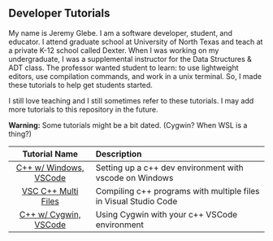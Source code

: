 ## Developer Tutorials
My name is Jeremy Glebe. I am a software developer, student, and educator. I attend graduate school at University of North Texas and teach at a private K-12 school called Dexter.
When I was working on my undergraduate, I was a supplemental instructor for the Data Structures & ADT class. The professor wanted student to learn: to use lightweight editors, use compilation commands, and work in a unix terminal. So, I made these tutorials to help get students started.

I still love teaching and I still sometimes refer to these tutorials. I may add more tutorials to this repository in the future.

**Warning:** Some tutorials might be a bit dated. (Cygwin? When WSL is a thing?)

|    Tutorial Name     | Description                                        |
|:--------------------:|:-------------------------------------------------- |
| [C++ w/ Windows, VSCode](/dev_tool_tutorials/win_vsc/) | Setting up a c++ dev environment with vscode on Windows |
| [VSC C++ Multi Files](/dev_tool_tutorials/vsc_mf/) | Compiling c++ programs with multiple files in Visual Studio Code |
| [C++ w/ Cygwin, VSCode](/dev_tool_tutorials/cyg_vsc/) | Using Cygwin with your c++ VSCode environment |
